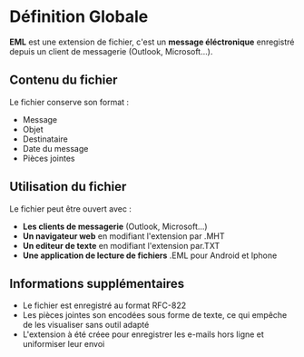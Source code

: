 # Définition Globale
**EML** est une extension de fichier, c'est un **message éléctronique** enregistré depuis un client de messagerie (Outlook, Microsoft...).

## Contenu du fichier
Le fichier conserve son format :
* Message
* Objet
* Destinataire
* Date du message
* Pièces jointes 

## Utilisation du fichier
Le fichier peut être ouvert avec :
* **Les clients de messagerie** (Outlook, Microsoft...)
* **Un navigateur web** en modifiant l'extension par .MHT
* **Un editeur de texte** en modifiant l'extension par.TXT
* **Une application de lecture de fichiers** .EML pour Android et Iphone

## Informations supplémentaires
* Le fichier est enregistré au format RFC-822
* Les pièces jointes son encodées sous forme de texte, ce qui empêche de les visualiser sans outil adapté
* L'extension à été créee pour enregistrer les e-mails hors ligne et uniformiser leur envoi

<img src="https://zupimages.net/viewer.php?id=21/50/bilc.png" alt="" />

